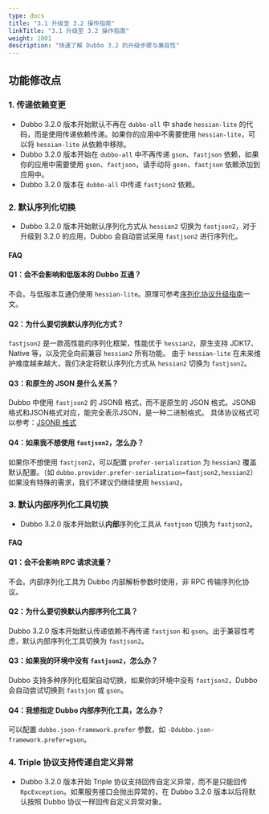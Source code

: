 ```yaml
---
type: docs
title: "3.1 升级至 3.2 操作指南"
linkTitle: "3.1 升级至 3.2 操作指南"
weight: 1001
description: "快速了解 Dubbo 3.2 的升级步骤与兼容性"
---
```


## 功能修改点

### 1. 传递依赖变更

* Dubbo 3.2.0 版本开始默认不再在 `dubbo-all` 中 shade `hessian-lite` 的代码，而是使用传递依赖传递。如果你的应用中不需要使用 `hessian-lite`，可以将 `hessian-lite` 从依赖中移除。
* Dubbo 3.2.0 版本开始在 `dubbo-all` 中不再传递 `gson`、`fastjson` 依赖，如果你的应用中需要使用 `gson`、`fastjson`，请手动将 `gson`、`fastjson` 依赖添加到应用中。
* Dubbo 3.2.0 版本在 `dubbo-all` 中传递 `fastjson2` 依赖。

### 2. 默认序列化切换

* Dubbo 3.2.0 版本开始默认序列化方式从 `hessian2` 切换为 `fastjson2`，对于升级到 3.2.0 的应用，Dubbo 会自动尝试采用 `fastjson2` 进行序列化。

#### FAQ

#### Q1：会不会影响和低版本的 Dubbo 互通？

不会。与低版本互通仍使用 `hessian-lite`。原理可参考[序列化协议升级指南](/zh/docs3-v2/java-sdk/upgrades-and-compatibility/serialization-upgrade/)一文。

#### Q2：为什么要切换默认序列化方式？

`fastjson2` 是一款高性能的序列化框架，性能优于 `hessian2`，原生支持 JDK17、Native 等，以及完全向前兼容 `hessian2` 所有功能。
由于 `hessian-lite` 在未来维护难度越来越大，我们决定将默认序列化方式从 `hessian2` 切换为 `fastjson2`。

#### Q3：和原生的 JSON 是什么关系？

Dubbo 中使用 `fastjson2` 的 JSONB 格式，而不是原生的 JSON 格式。JSONB 格式和JSON格式对应，能完全表示JSON，是一种二进制格式。
具体协议格式可以参考：[JSONB 格式](https://github.com/alibaba/fastjson2/wiki/jsonb_format_cn)

#### Q4：如果我不想使用 `fastjson2`，怎么办？

如果你不想使用 `fastjson2`，可以配置 `prefer-serialization` 为 `hessian2` 覆盖默认配置。（如 `dubbo.provider.prefer-serialization=fastjson2,hessian2`） 如果没有特殊的需求，我们不建议仍继续使用 `hessian2`。

### 3. 默认内部序列化工具切换

* Dubbo 3.2.0 版本开始默认**内部**序列化工具从 `fastjson` 切换为 `fastjson2`。

#### FAQ

#### Q1：会不会影响 RPC 请求流量？

不会。内部序列化工具为 Dubbo 内部解析参数时使用，非 RPC 传输序列化协议。

#### Q2：为什么要切换默认内部序列化工具？

Dubbo 3.2.0 版本开始默认传递依赖不再传递 `fastjson` 和 `gson`。出于兼容性考虑，默认内部序列化工具切换为 `fastjson2`。

#### Q3：如果我的环境中没有 `fastjson2`，怎么办？

Dubbo 支持多种序列化框架自动切换，如果你的环境中没有 `fastjson2`，Dubbo 会自动尝试切换到 `fastsjon` 或 `gson`。

#### Q4：我想指定 Dubbo 内部序列化工具，怎么办？

可以配置 `dubbo.json-framework.prefer` 参数，如 `-Ddubbo.json-framework.prefer=gson`。

### 4. Triple 协议支持传递自定义异常

* Dubbo 3.2.0 版本开始 Triple 协议支持回传自定义异常，而不是只能回传 `RpcException`。如果服务接口会抛出异常的，在 Dubbo 3.2.0 版本以后将默认按照 Dubbo 协议一样回传自定义异常对象。